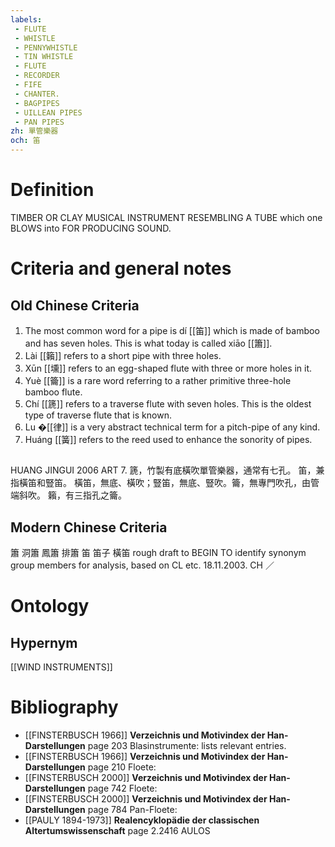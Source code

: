 ```yaml
---
labels: 
 - FLUTE
 - WHISTLE
 - PENNYWHISTLE
 - TIN WHISTLE
 - FLUTE
 - RECORDER
 - FIFE
 - CHANTER.
 - BAGPIPES
 - UILLEAN PIPES
 - PAN PIPES
zh: 單管樂器
och: 笛
---
```


# Definition
TIMBER OR CLAY MUSICAL INSTRUMENT RESEMBLING A TUBE which one BLOWS into FOR PRODUCING SOUND.
# Criteria and general notes
## Old Chinese Criteria
1. The most common word for a pipe is dí [[笛]] which is made of bamboo and has seven holes. This is what today is called xiāo [[簫]].
2. Lài [[籟]] refers to a short pipe with three holes.
3. Xūn [[壎]] refers to an egg-shaped flute with three or more holes in it.
4. Yuè [[籥]] is a rare word referring to a rather primitive three-hole bamboo flute.
5. Chí [[篪]] refers to a traverse flute with seven holes. This is the oldest type of traverse flute that is known.
6. Lu �[[律]] is a very abstract technical term for a pitch-pipe of any kind.
7. Huáng [[簧]] refers to the reed used to enhance the sonority of pipes.
## 
HUANG JINGUI 2006
ART 7.
篪，竹製有底橫吹單管樂器，通常有七孔。
笛，兼指橫笛和豎笛。
橫笛，無底、橫吹；豎笛，無底、豎吹。籥，無專門吹孔，由管端斜吹。
籟，有三指孔之籥。
## Modern Chinese Criteria
簫
洞簫
鳳簫
排簫
笛
笛子
橫笛
rough draft to BEGIN TO identify synonym group members for analysis, based on CL etc. 18.11.2003. CH ／
# Ontology

## Hypernym
[[WIND INSTRUMENTS]]
# Bibliography
- [[FINSTERBUSCH 1966]]
**Verzeichnis und Motivindex der Han-Darstellungen** page 203
Blasinstrumente: lists relevant entries.
- [[FINSTERBUSCH 1966]]
**Verzeichnis und Motivindex der Han-Darstellungen** page 210
Floete:
- [[FINSTERBUSCH 2000]]
**Verzeichnis und Motivindex der Han-Darstellungen** page 742
Floete:
- [[FINSTERBUSCH 2000]]
**Verzeichnis und Motivindex der Han-Darstellungen** page 784
Pan-Floete:
- [[PAULY 1894-1973]]
**Realencyklopädie der classischen Altertumswissenschaft** page 2.2416
AULOS